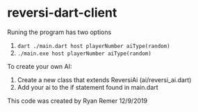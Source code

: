 # reversi-dart-client
 Runing the program has two options
  1. `dart ./main.dart host playerNumber aiType(random)`
  2. `./main.exe host playerNumber aiType(random)` 
  
To create your own AI:
1. Create a new class that extends ReversiAi (ai/reversi_ai.dart)
2. Add your ai to the if statement found in main.dart

This code was created by Ryan Remer 12/9/2019
